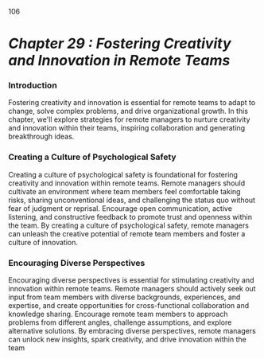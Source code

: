 106



# ***Chapter 29  : Fostering Creativity and Innovation in Remote Teams***



### **Introduction**

Fostering creativity and innovation is essential for remote teams to adapt to change, solve complex problems, and drive organizational growth. In this chapter, we'll explore strategies for remote managers to nurture creativity and innovation within their teams, inspiring collaboration and generating breakthrough ideas.

### **Creating a Culture of Psychological Safety**

Creating a culture of psychological safety is foundational for fostering creativity and innovation within remote teams. Remote managers should cultivate an environment where team members feel comfortable taking risks, sharing unconventional ideas, and challenging the status quo without fear of judgment or reprisal. Encourage open communication, active listening, and constructive feedback to promote trust and openness within the team. By creating a culture of psychological safety, remote managers can unleash the creative potential of remote team members and foster a culture of innovation.

### **Encouraging Diverse Perspectives**

Encouraging diverse perspectives is essential for stimulating creativity and innovation within remote teams. Remote managers should actively seek out input from team members with diverse backgrounds, experiences, and expertise, and create opportunities for cross-functional collaboration and knowledge sharing. Encourage remote team members to approach problems from different angles, challenge assumptions, and explore alternative solutions. By embracing diverse perspectives, remote managers can unlock new insights, spark creativity, and drive innovation within the team
